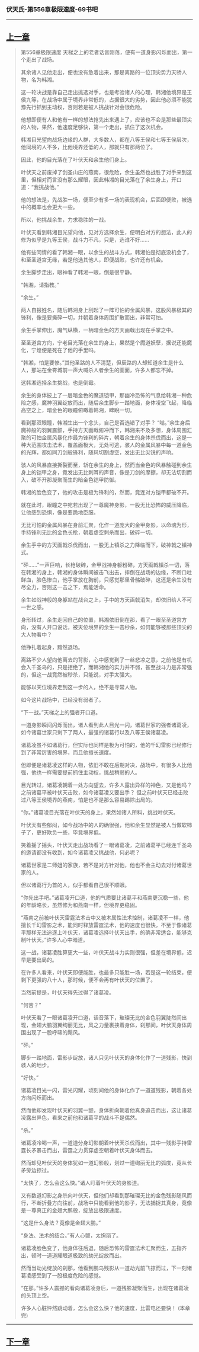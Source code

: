 ### 伏天氏-第556章极限速度-69书吧

--------
[上一章](./37d8ba8af4e3d1a69f5d4387bdc72f77.md)
--------


>
>
>
>第556章极限速度
>天梯之上的老者话音刚落，便有一道身影闪烁而出，第一个走出了战场。
>
>其余诸人见他走出，便也没有急着出来，那是离路的一位顶尖势力天骄人物，名为韩湘。
>
>这一轮决战是靠自己走出挑选对手，也是考验诸人的心理，韩湘他境界是王侯九等，在战场中属于境界非常低的，占据很大的劣势，因此他必须不能犹豫先行抓到主动权，否则若是被人挑战针对会很危险。
>
>他想即便有人和他有一样的想法抢先出来遇上了，应该也不会是那些最顶尖的人物，果然，他速度足够快，第一个走出，抓住了这次机会。
>
>韩湘目光望向战场边缘的人群，大多数人，都在八等王侯和七等王侯层次，他同境的人不多，比他境界还低的人，那就只有那两位了。
>
>因此，他的目光落在了叶伏天和余生他们身上。
>
>叶伏天之前废掉了剑圣山庄的燕南，很危险，余生虽然也战胜了对手来到这里，但相对而言没有那么耀眼，因此韩湘的目光落在了余生身上，开口道：“我挑战他。”
>
>他的想法是，先战胜一场，便至少有多一场的表现机会，后面即便败，被选中的概率也会更大一些。
>
>所以，他挑战余生，力求稳胜的一战。
>
>叶伏天看到韩湘目光望向他，见对方选择余生，便明白对方的想法，此人的修为似乎是九等王侯，战斗力不凡，只是，选谁不好……
>
>他有些同情的看了韩湘一眼，以余生的战斗方式，韩湘怕是彻底没机会了，和至圣道宫无缘，若是他选其他人，即便战败，也许还有机会。
>
>余生脚步走出，眼神看了韩湘一眼，倒是很平静。
>
>“韩湘，请指教。”
>
>“余生。”
>
>两人自报姓名，随后韩湘身上刮起了一阵可怕的金属风暴，这股风暴极其的锋利，像是要撕碎一切，并朝着身体周围扩散而出，非常可怕。
>
>余生手掌伸出，魔气纵横，一柄暗金色的方天画戟出现在手掌之中。
>
>至圣道宫方向，宁老目光落在余生的身上，果然是个魔道妖孽，据说还能魔化，宁煌便是死在了他的手里吗。
>
>“韩湘，怕是要惨。”其他圣路的人不清楚，但辰路的人却知道余生是什么人，那站在金霄城前一声大喊杀人者余生的画面，许多人都忘不掉。
>
>这韩湘选择余生挑战，也是倒霉。
>
>余生的身体披上了一层暗金色的魔道铠甲，那幽冷恐怖的气息给韩湘一种危险之感，魔神羽翼绽放而出，随后余生脚步一踏地面，身体凌空飞起，降临高空之上，暗金色的眼瞳俯瞰着韩湘，睥睨一切。
>
>看到那双眼瞳，韩湘生出一个念头，自己是否选错了对手？
>“嗡。”余生身后魔神般的羽翼震颤，手持方天画戟俯冲而下，韩湘来不及多想，身体周围汇聚的可怕金属风暴化作最为锋利的碎片，朝着余生的身体杀伐而出，这是一种大范围攻击法术，覆盖面极大，无处可逃，骇人的金属风暴中每一道金色的光辉，都如同刀剑般锋利，随风切割虚空，发出无比尖锐的声响。
>
>骇人的风暴直接撕裂而至，斩在余生的身上，然而当金色的风暴触碰到余生身上的铠甲之身，竟发出无比刺耳的声音，像是刀剑的摩擦，却无法切割而入，破不开那凝聚而生的暗金色铠甲防御。
>
>韩湘的脸色变了，他的攻击是极为锋利的，然而，竟连对方铠甲都破不开。
>
>就在此时，眼瞳之中宛若出现了一尊魔神身影，一股无比恐怖的威压降临，让他感到恐惧，像是要跪地臣服。
>
>无比可怕的金属风暴在身前汇聚，化作一道庞大的金甲身影，以命魂为形，手持锋利无比的金色长枪，朝着虚空刺杀而出，破碎一切。
>
>余生手中的方天画戟杀伐而出，一股无上镇杀之力降临而下，破神戟之镇神式。
>
>“砰……”一声巨响，长枪破碎，金甲战神身躯粉碎，方天画戟镇杀一切，落在韩湘的身上，韩湘的身体瞬间被击飞出去，摔倒在战场的边缘，不断口吐鲜血，脸色惨白，他手掌放在胸前，只感觉那里骨骼破碎，这还是余生没有尽全力，否则这一击之下，焉能活命。
>
>余生如战神般的身躯站在战台之上，手中的方天画戟消失，却依旧给人不可一世之感。
>
>身形转过，余生走回自己的位置，韩湘依旧倒在那，看了一眼至圣道宫方向，没有人开口说话，被天位境界的余生一击秒杀，如何能够被那些顶尖的大人物看中？
>
>他挣扎着起身，黯然退场。
>
>离路不少人望向他离去的背影，心中感觉到了一丝悲凉之意，之前他是有机会入千圣岛的，只是拒绝了，而韩湘他的实力并不弱，甚至战斗力是非常强的，但这一战竟然被秒杀，只能说，对手太强大。
>
>能够以天位境界走到这一步的人，绝不是寻常人物。
>
>如今这片战场中，已经没有弱者了。
>
>“下一战。”天梯之上的强者开口道。
>
>一道身影瞬间闪烁而出，诸人看到此人目光一闪，诸葛世家的强者诸葛凌，如今诸葛世家只剩下了两人，最强的诸葛行以及八等王侯诸葛凌。
>
>诸葛凌虽不如诸葛行，但实际也同样是极为可怕的，他的千幻雷影已经修行到了非常厉害的境界，而且他擅长速度。
>
>但即便是诸葛凌这样的人物，依旧不敢在后期对决，战场中，有很多人比他强，他也一样需要提前抓住主动权，挑战稍弱的人。
>
>目光转过，诸葛凌朝着一处方向望去，许多人露出异样的神色，又是他吗？
>之前诸葛平被叶伏天击败，如今诸葛凌又要出手？
>但之前叶伏天已经击败过八等王侯境界的燕南，怕是也不是那么容易踢除出局的。
>
>“你。”诸葛凌目光落在叶伏天的身上，果然如诸人所料，挑战叶伏天。
>
>叶伏天有些郁闷，如今战场中的人的确很强，他和余生显然是被人当做软柿子了，更好欺负一些，毕竟境界低。
>
>笑着摇了摇头，叶伏天走出战场看了一眼诸葛凌，之前诸葛平已经连千圣岛的邀请都没有收到，如今诸葛凌又挑战他，何必呢？
>
>诸葛世家是二师姐的家族，若不是对方针对他，他也不会主动去对付诸葛世家的人。
>
>但以诸葛行为首的人，似乎都看自己很不顺眼。
>
>“你先出手吧。”诸葛凌开口道，他的气质要比诸葛平和燕南更沉稳一些，他的年龄略长，虽然修为和燕南一样，但境界更稳固。
>
>“燕南之前被叶伏天雷霆法术击中又被木属性法术控制，诸葛凌不一样，他擅长千幻雷影之术，能同时释放雷霆法术，他的速度也很快，不至于像诸葛平那样无法追逐上叶伏天，诸葛凌选择叶伏天出手，的确非常适合，能够克制叶伏天。”许多人心中暗道。
>
>这一战，诸葛凌胜算更大一些，叶伏天战斗力实则很强，但差在境界低，迟早是要出局的。
>
>在许多人看来，叶伏天即便能胜，也最多只能胜一场，若是这一轮结束，便剩下更强的八十人，那时候，便不会再有叶伏天的位置了。
>
>当然前提是，叶伏天得先过得了诸葛凌。
>
>“何苦？”
>
>叶伏天看了一眼诸葛凌开口道，话音落下，璀璨无比的金色羽翼陡然间出现，金翅大鹏羽翼绚丽无比，风之力量裹挟着身体，刹那间，叶伏天身体周围出现了一股呼啸的飓风。
>
>“砰。”
>
>脚步一踏地面，雷影步绽放，诸人只见叶伏天的身体化作了一道残影，快到骇人的地步。
>
>“好快。”
>
>诸葛凌目光一闪，雷光闪耀，顷刻间他的身体化作了一道道残影，朝着各处方向闪烁而出。
>
>然而他却发现叶伏天的羽翼一颤，身体折向朝着他真身追击而出，这让诸葛凌露出异色，看来之前他和诸葛平的战斗不是偶然。
>
>“杀。”
>
>诸葛凌冷喝一声，一道道分身幻影朝着叶伏天杀伐而出，其中一残影手持雷霆长矛暴击而出，雷霆之力贯穿虚空朝着叶伏天身体而去。
>
>然而却见叶伏天的身体犹如一道幻影般，划过一道绚丽无比的弧度，竟从长矛旁边掠过。
>
>“太快了，怎么会这么快。”诸人盯着叶伏天的身影道。
>
>又有数道幻影之身杀向叶伏天，但他们却看到那璀璨无比的金色残影随风而行，不断折叠方向往前，战场中只能看到他的影子，无法捕捉其真身，竟像是一尊真正的金翅大鹏般，绽放出极限速度。
>
>“这是什么身法？竟像是金翅大鹏。”
>
>“身法、法术的结合。”有人心颤，太绚丽了。
>
>诸葛凌脸色变了，他身体往后退，随后恐怖的雷霆法术汇聚而生，五指齐出，顿时一道道耀眼道极致的劫光绽放而出。
>
>然而当劫光绽放的刹那，他看到鹏鸟残影从一道劫光前飞掠而过，下一刻诸葛凌感受到了一股极度危险的感觉。
>
>“在那。”许多人震撼的看向诸葛凌身后，一道残影凝聚而生，出现在诸葛凌的头顶上空。
>
>许多人心脏怦然跳动着，怎么会这么快？他的速度，比雷电还要快！
>(本章完)
>
>

--------
[下一章](./6926d6d7acf7106a74ca7f738f0fe996.md)
--------
